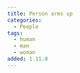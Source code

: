 ```yaml
---
title: Person arms up
categories:
  - People
tags:
  - human
  - man
  - woman
added: 1.11.0
---
```


